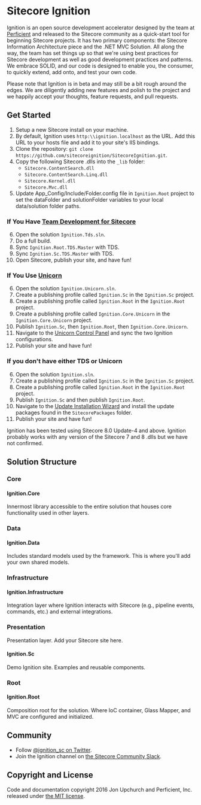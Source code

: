 # Sitecore Ignition

Ignition is an open source development accelerator designed by the team at [Perficient](http://www.perficient.com) and released to the Sitecore community as a quick-start tool for beginning Sitecore projects. It has two primary components: the Sitecore Information Architecture piece and the .NET MVC Solution. All along the way, the team has set things up so that we're using best practices for Sitecore development as well as good development practices and patterns. We embrace SOLID, and our code is designed to enable you, the consumer, to quickly extend, add onto, and test your own code.

Please note that Ignition is in beta and may still be a bit rough around the edges. We are diligently adding new features and polish to the project and we happily accept your thoughts, feature requests, and pull requests.

## Get Started

1. Setup a new Sitecore install on your machine.
2. By default, Ignition uses `http:\\ignition.localhost` as the URL. Add this URL to your hosts file and add it to your site's IIS bindings.
3. Clone the repository: `git clone https://github.com/sitecoreignition/SitecoreIgnition.git`.
4. Copy the following Sitecore .dlls into the `_lib` folder:
	* `Sitecore.ContentSearch.dll`
	* `Sitecore.ContentSearch.Linq.dll`
	* `Sitecore.Kernel.dll`
	* `Sitecore.Mvc.dll`
5. Update App_Config/Include/Folder.config file in `Ignition.Root` project to set the dataFolder and solutionFolder variables to your local data/solution folder paths.

### If You Have [Team Development for Sitecore](https://www.teamdevelopmentforsitecore.com/)

6. Open the solution `Ignition.Tds.sln`.
7. Do a full build.
8. Sync `Ignition.Root.TDS.Master` with TDS.
9. Sync `Ignition.Sc.TDS.Master` with TDS.
10. Open Sitecore, publish your site, and have fun!

### If You Use [Unicorn](https://github.com/kamsar/Unicorn) 
6. Open the solution `Ignition.Unicorn.sln`.
7. Create a publishing profile called `Ignition.Sc` in the `Ignition.Sc` project.
8. Create a publishing profile called `Ignition.Root` in the `Ignition.Root` project.
9. Create a publishing profile called `Ignition.Core.Unicorn` in the `Ignition.Core.Unicorn` project.
10. Publish `Ignition.Sc`, then `Ignition.Root`, then `Ignition.Core.Unicorn`.
11. Navigate to the [Unicorn Control Panel](http://ignition.localhost/unicorn.aspx) and sync the two Ignition configurations.
12. Publish your site and have fun!

### If you don't have either TDS or Unicorn

6. Open the solution `Ignition.sln`.
7. Create a publishing profile called `Ignition.Sc` in the `Ignition.Sc` project.
8. Create a publishing profile called `Ignition.Root` in the `Ignition.Root` project.
9. Publish `Ignition.Sc` and then publish `Ignition.Root`.
10. Navigate to the [Update Installation Wizard](http://ignition.localhost/sitecore/admin/updateinstallationwizard.aspx) and install the update packages found in the `SitecorePackages` folder.
11. Publish your site and have fun!

Ignition has been tested using Sitecore 8.0 Update-4 and above. Ignition probably works with any version of the Sitecore 7 and 8 .dlls but we have not confirmed.

## Solution Structure

### Core

#### Ignition.Core

Innermost library accessible to the entire solution that houses core functionality used in other layers.

### Data

#### Ignition.Data

Includes standard models used by the framework. This is where you'll add your own shared models.

### Infrastructure

#### Ignition.Infrastructure

Integration layer where Ignition interacts with Sitecore (e.g., pipeline events, commands, etc.) and external integrations.

### Presentation

Presentation layer. Add your Sitecore site here.

#### Ignition.Sc

Demo Ignition site. Examples and reusable components.

### Root

#### Ignition.Root

Composition root for the solution. Where IoC container, Glass Mapper, and MVC are configured and initialized.

## Community

* Follow [@ignition_sc on Twitter](https://twitter.com/ignition_sc).
* Join the Ignition channel on [the Sitecore Community Slack](https://sitecorechat.slack.com).

## Copyright and License

Code and documentation copyright 2016 Jon Upchurch and Perficient, Inc. released under [the MIT license](https://github.com/sitecoreignition/SitecoreIgnition/blob/master/LICENSE).
